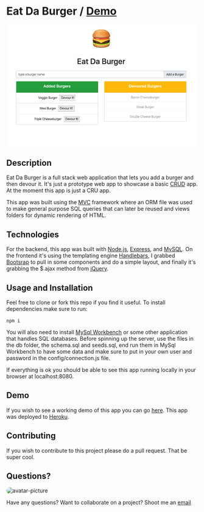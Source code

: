 # Eat Da Burger / [Demo](https://aqueous-beyond-86348.herokuapp.com/) 
![Note Taker Screenshot](burger-screenshot.png)

## Description

Eat Da Burger is a full stack web application that lets you add a burger and then devour it. It's just a prototype web app to showcase a basic [CRUD](https://en.wikipedia.org/wiki/Create,_read,_update_and_delete) app. At the moment this app is just a CRU app.

This app was built using the [MVC](https://en.wikipedia.org/wiki/Model%E2%80%93view%E2%80%93controller) framework where an ORM file was used to make general purpose SQL queries that can later be reused and views folders for dynamic rendering of HTML.

## Technologies

For the backend, this app was built with [Node.js](https://nodejs.org/en/), [Express](https://expressjs.com/), and [MySQL](https://www.mysql.com/). On the frontend it's using the templating engine [Handlebars](http://handlebarsjs.com/), I grabbed [Bootsrap](https://getbootstrap.com/) to pull in some components and do a simple layout, and finally it's grabbing the $.ajax method from [jQuery](https://jquery.com/). 

## Usage and Installation

Feel free to clone or fork this repo if you find it useful. To install dependencies make sure to run:

```
npm i
```

You will also need to install [MySql Workbench](https://www.mysql.com/products/workbench/) or some other application that handles SQL databases. Before spinning up the server, use the files in the db folder, the schema.sql and seeds.sql, end run them in MySql Workbench to have some data and make sure to put in your own user and password in the config/connection.js file.

If everything is ok you should be able to see this app running locally in your browser at localhost:8080. 

## Demo

If you wish to see a working demo of this app you can go [here](https://aqueous-beyond-86348.herokuapp.com/). This app was deployed to [Heroku](https://signup.heroku.com/t/platform?c=70130000001xDpdAAE&gclid=CjwKCAjwvZv0BRA8EiwAD9T2VfFzqqBwiyVnZAGCaHF8oipVBQnMPWDBzwYJTSe7q7LWqNsVzyGBmBoCx7IQAvD_BwE).

## Contributing

If you wish to contribute to this project please do a pull request. That be super cool.

## Questions?

<img src="https://avatars1.githubusercontent.com/u/12175310?v=4" alt="avatar-picture" style="border-radius: 50px" width="100px" />

Have any questions? Want to collaborate on a project? Shoot me an [email](yarocruz@gmail.com)
